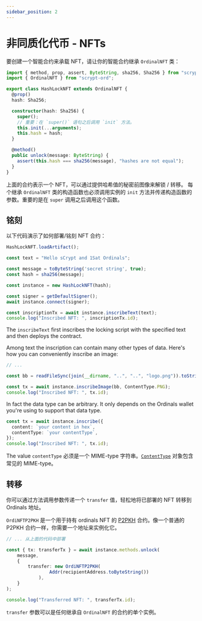```yaml
---
sidebar_position: 2
---
```


# 非同质化代币 - NFTs


要创建一个智能合约来承载 NFT，请让你的智能合约继承 `OrdinalNFT` 类：

```ts
import { method, prop, assert, ByteString, sha256, Sha256 } from "scrypt-ts";
import { OrdinalNFT } from "scrypt-ord";

export class HashLockNFT extends OrdinalNFT {
  @prop()
  hash: Sha256;

  constructor(hash: Sha256) {
    super();
    // 重要：在 `super()` 语句之后调用 `init` 方法。
    this.init(...arguments);
    this.hash = hash;
  }

  @method()
  public unlock(message: ByteString) {
    assert(this.hash === sha256(message), "hashes are not equal");
  }
}
```

上面的合约表示一个 NFT，可以通过提供哈希值的秘密前图像来解锁 / 转移。
每个继承 `OrdinalNFT` 类的构造函数也必须调用实例的 `init` 方法并传递构造函数的参数。重要的是在 `super` 调用之后调用这个函数。


## 铭刻

以下代码演示了如何部署/铭刻 NFT 合约：

```ts
HashLockNFT.loadArtifact();

const text = "Hello sCrypt and 1Sat Ordinals";

const message = toByteString('secret string', true);
const hash = sha256(message);

const instance = new HashLockNFT(hash);

const signer = getDefaultSigner();
await instance.connect(signer);

const inscriptionTx = await instance.inscribeText(text);
console.log("Inscribed NFT: ", inscriptionTx.id);
```

The `inscribeText` first inscribes the locking script with the specified text and then deploys the contract.

Among text the inscription can contain many other types of data. Here's how you can conveniently inscribe an image:

```ts
// ...

const bb = readFileSync(join(__dirname, "..", "..", "logo.png")).toString("base64");

const tx = await instance.inscribeImage(bb, ContentType.PNG);
console.log("Inscribed NFT: ", tx.id);
```

In fact the data type can be arbitrary. It only depends on the Ordinals wallet you're using to support that data type.

```ts
const tx = await instance.inscribe({
  content: `your content in hex`,
  contentType: `your contentType`,
});
console.log("Inscribed NFT: ", tx.id);
```

The value `contentType` 必须是一个 MIME-type 字符串。[`ContentType`](https://github.com/sCrypt-Inc/scrypt-ord/blob/master/src/contentType.ts) 对象包含常见的 MIME-type。

## 转移

你可以通过方法调用参数传递一个 `transfer` 值，轻松地将已部署的 NFT 转移到 Ordinals 地址。

`OrdiNFTP2PKH` 是一个用于持有 ordinals NFT 的 [P2PKH](https://learnmeabitcoin.com/guide/p2pkh) 合约。像一个普通的 P2PKH 合约一样，你需要一个地址来实例化它。

```ts
// ... 从上面的代码中部署

const { tx: transferTx } = await instance.methods.unlock(
    message, 
    {
        transfer: new OrdiNFTP2PKH(
                Addr(recipientAddress.toByteString())
            ),
    }
);

console.log("Transferred NFT: ", transferTx.id);
```

`transfer` 参数可以是任何继承自 `OrdinalNFT` 的合约的单个实例。
